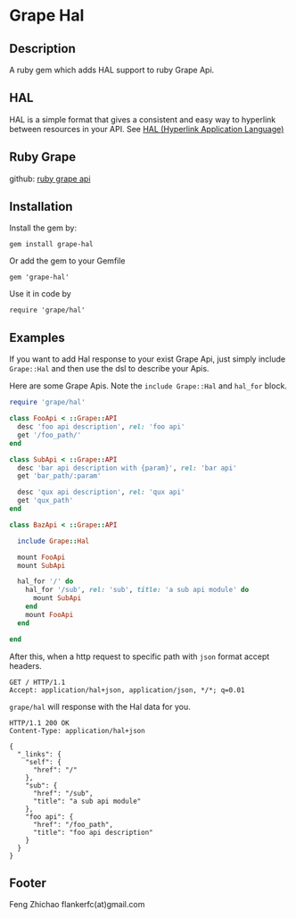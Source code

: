 Grape Hal
=========

Description
-----------

A ruby gem which adds HAL support to ruby Grape Api.

HAL
---

HAL is a simple format that gives a consistent and easy way to hyperlink between resources in your API. See [HAL (Hyperlink Application Language)](http://stateless.co/hal_specification.html)

Ruby Grape
----------

github: [ruby grape api](https://github.com/intridea/grape)

Installation
------------

Install the gem by:

    gem install grape-hal

Or add the gem to your Gemfile

    gem 'grape-hal'

Use it in code by

    require 'grape/hal'

Examples
--------

If you want to add Hal response to your exist Grape Api, just simply include `Grape::Hal` and then use the dsl to describe your Apis.

Here are some Grape Apis. Note the `include Grape::Hal` and `hal_for` block.

```ruby
require 'grape/hal'

class FooApi < ::Grape::API
  desc 'foo api description', rel: 'foo api'
  get '/foo_path/'
end

class SubApi < ::Grape::API
  desc 'bar api description with {param}', rel: 'bar api'
  get 'bar_path/:param'

  desc 'qux api description', rel: 'qux api'
  get 'qux_path'
end

class BazApi < ::Grape::API

  include Grape::Hal

  mount FooApi
  mount SubApi

  hal_for '/' do
    hal_for '/sub', rel: 'sub', title: 'a sub api module' do
      mount SubApi
    end
    mount FooApi
  end

end
```

After this, when a http request to specific path with `json` format accept headers.

    GET / HTTP/1.1
    Accept: application/hal+json, application/json, */*; q=0.01

`grape/hal` will response with the Hal data for you.

    HTTP/1.1 200 OK
    Content-Type: application/hal+json

    {
      "_links": {
        "self": {
          "href": "/"
        },
        "sub": {
          "href": "/sub",
          "title": "a sub api module"
        },
        "foo api": {
          "href": "/foo_path",
          "title": "foo api description"
        }
      }
    }

Footer
------

Feng Zhichao flankerfc(at)gmail.com

